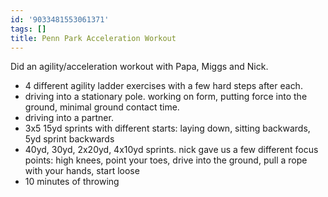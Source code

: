 ```yaml
---
id: '9033481553061371'
tags: []
title: Penn Park Acceleration Workout
---
```


Did an agility/acceleration workout with Papa, Miggs and Nick.

- 4 different agility ladder exercises with a few hard steps after each.
- driving into a stationary pole. working on form, putting force into the ground, minimal ground contact time.
- driving into a partner.
- 3x5 15yd sprints with different starts: laying down, sitting backwards, 5yd sprint backwards
- 40yd, 30yd, 2x20yd, 4x10yd sprints. nick gave us a few different focus points: high knees, point your toes, drive into the ground, pull a rope with your hands, start loose
- 10 minutes of throwing
